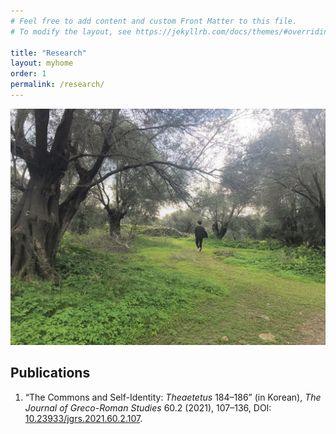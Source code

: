 ```yaml
---
# Feel free to add content and custom Front Matter to this file.
# To modify the layout, see https://jekyllrb.com/docs/themes/#overriding-theme-defaults

title: "Research"
layout: myhome
order: 1
permalink: /research/
---
```

![Way](/IMG_1464.JPG)

## Publications
 1. “The Commons and Self-Identity: _Theaetetus_ 184–186” (in Korean), _The Journal of Greco-Roman Studies_ 60.2 (2021), 107–136,
DOI: [10.23933/jgrs.2021.60.2.107](https://doi.org/10.23933/jgrs.2021.60.2.107).

<!-- (Photo by Sehyuk Kwon) -->